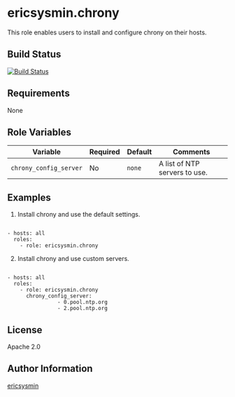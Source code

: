 # ericsysmin.chrony

This role enables users to install and configure chrony on their hosts.

## Build Status

[![Build Status](https://travis-ci.org/ericsysmin/ansible-role-chrony.svg?branch=master)](https://travis-ci.org/ericsysmin/ansible-role-chrony)

## Requirements

None

## Role Variables

| Variable | Required | Default | Comments |
|----------|----------|---------|----------|
| `chrony_config_server` | No | `none` | A list of NTP servers to use.  |

## Examples

1) Install chrony and use the default settings.

```

- hosts: all
  roles:
    - role: ericsysmin.chrony
```

2) Install chrony and use custom servers.

```

- hosts: all
  roles:
    - role: ericsysmin.chrony
      chrony_config_server:
				- 0.pool.ntp.org
				- 2.pool.ntp.org
```

## License

Apache 2.0

## Author Information

[ericsysmin](https://ericsysmin.com)
